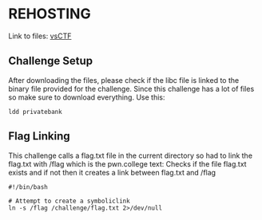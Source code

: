 # REHOSTING

Link to files: [vsCTF](https://github.com/sajjadium/ctf-archives/tree/main/ctfs/vsCTF/2022/pwn/PrivateBank)

## Challenge Setup
After downloading the files, please check if the libc file is linked to the binary file provided for the challenge.
Since this challenge has a lot of files so make sure to download everything.
Use this:
```
ldd privatebank
```

## Flag Linking
This challenge calls a flag.txt file in the current directory so had to link the flag.txt with /flag which is the pwn.college text:
Checks if the file flag.txt exists and if not then it creates a link between flag.txt and /flag
```
#!/bin/bash

# Attempt to create a symboliclink
ln -s /flag /challenge/flag.txt 2>/dev/null
```